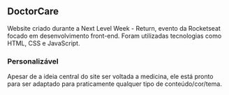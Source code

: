 ## DoctorCare

Website criado durante a Next Level Week - Return, evento da Rocketseat focado em desenvolvimento front-end. Foram utilizadas tecnologias como HTML, CSS e JavaScript. 

### Personalizável

Apesar de a ideia central do site ser voltada a medicina, ele está pronto para ser adaptado para praticamente qualquer tipo de conteúdo/cor/tema.
